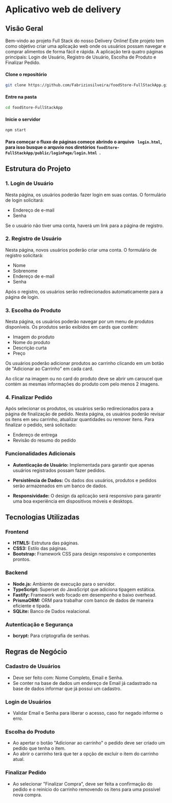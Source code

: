 # Aplicativo web de delivery

## Visão Geral

Bem-vindo ao projeto Full Stack do nosso Delivery Online! Este projeto tem como objetivo criar uma aplicação web onde os usuários possam navegar e comprar alimentos de forma fácil e rápida. A aplicação terá quatro páginas principais: Login de Usuário, Registro de Usuário, Escolha de Produto e Finalizar Pedido.

#### Clone o repositório

```bash
git clone https://github.com/Fabriziosilveira/foodStore-FullStackApp.git
```
#### Entre na pasta

```bash
cd foodStore-FullStackApp
```

#### Inicie o servidor

```bash
npm start
```

#### Para começar o fluxo de páginas começe abrindo o arquivo ``` login.html```, para isso busque o arquvio nos diretórios ```foodStore-FullStackApp/public/loginPage/login.html ```.

## Estrutura do Projeto

### 1. Login de Usuário

Nesta página, os usuários poderão fazer login em suas contas. O formulário de login solicitará:

- Endereço de e-mail
- Senha

Se o usuário não tiver uma conta, haverá um link para a página de registro.

### 2. Registro de Usuário

Nesta página, novos usuários poderão criar uma conta. O formulário de registro solicitará:

- Nome
- Sobrenome
- Endereço de e-mail
- Senha

Após o registro, os usuários serão redirecionados automaticamente para a página de login.

### 3. Escolha do Produto
Nesta página, os usuários poderão navegar por um menu de produtos disponíveis. Os produtos serão exibidos em cards que contêm:

- Imagem do produto
- Nome do produto
- Descrição curta
- Preço

Os usuários poderão adicionar produtos ao carrinho clicando em um botão de "Adicionar ao Carrinho" em cada card.

Ao clicar na imagem ou no card do produto deve se abrir um caroucel que contém as mesmas informações do produto com pelo menos 2 imagens.

### 4. Finalizar Pedido
Após selecionar os produtos, os usuários serão redirecionados para a página de finalização de pedido. Nesta página, os usuários poderão revisar os itens em seu carrinho, atualizar quantidades ou remover itens. Para finalizar o pedido, será solicitado:

- Endereço de entrega
- Revisão do resumo do pedido

### Funcionalidades Adicionais

- **Autenticação de Usuário:** Implementada para garantir que apenas usuários registrados possam fazer pedidos.

- **Persistência de Dados:** Os dados dos usuários, produtos e pedidos serão armazenados em um banco de dados.

- **Responsividade:** O design da aplicação será responsivo para garantir uma boa experiência em dispositivos móveis e desktops.

## Tecnologias Utilizadas

### Frontend

- **HTML5:** Estrutura das páginas.
- **CSS3:** Estilo das páginas.
- **Bootstrap:** Framework CSS para design responsivo e componentes prontos.

### Backend

- **Node.js:** Ambiente de execução para o servidor.
- **TypeScript:** Superset do JavaScript que adiciona tipagem estática.
- **Fastify:** Framework web focado em desempenho e baixo overhead.
- **PrismaORM:** ORM para trabalhar com banco de dados de maneira eficiente e tipada.
- **SQLite:** Banco de Dados realacional.

### Autenticação e Segurança
- **bcrypt:** Para criptografia de senhas.

## Regras de Negócio

### Cadastro de Usuários

- Deve ser feito com: Nome Completo, Email e Senha.
- Se conter na base de dados um endereço de Email já cadastrado na base de dados informar que já possui um cadastro.

### Login de Usuários

- Validar Email e Senha para liberar o acesso, caso for negado informe o erro.

### Escolha do Produto

- Ao apertar o botão "Adicionar ao carrinho" o pedido deve ser criado um pedido que tenha o item.
- Ao abrir o carrinho terá que ter a opção de excluir o item do carrinho atual.

### Finalizar Pedido

- Ao selecionar "Finalizar Compra", deve ser feita a confirmação do pedido e o reinício do carrinho removendo os itens para uma possível nova compra.

